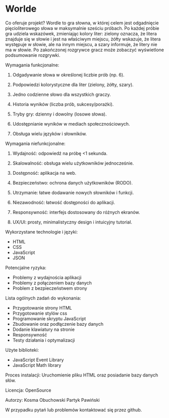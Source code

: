 # Worlde

Co oferuje projekt?
Wordle to gra słowna, w której celem jest odgadnięcie pięcioliterowego słowa w maksymalnie sześciu próbach. Po każdej próbie gra udziela wskazówek, zmieniając kolory liter: zielony oznacza, że litera znajduje się w słowie i jest na właściwym miejscu, żółty wskazuje, że litera występuje w słowie, ale na innym miejscu, a szary informuje, że litery nie ma w słowie. Po zakończonej rozgrywce gracz może zobaczyć wyświetlone podsumowanie rozgrywki.

Wymagania funkcjonalne:

1. Odgadywanie słowa w określonej liczbie prób (np. 6).

2. Podpowiedzi kolorystyczne dla liter (zielony, żółty, szary).

3. Jedno codzienne słowo dla wszystkich graczy.

4. Historia wyników (liczba prób, sukcesy/porażki).

5. Tryby gry: dzienny i dowolny (losowe słowa).

6. Udostępnianie wyników w mediach społecznościowych.

7. Obsługa wielu języków i słowników.


Wymagania niefunkcjonalne:

1. Wydajność: odpowiedź na próbę <1 sekunda.

2. Skalowalność: obsługa wielu użytkowników jednocześnie.

3. Dostępność: aplikacja na web.

4. Bezpieczeństwo: ochrona danych użytkowników (RODO).

5. Utrzymanie: łatwe dodawanie nowych słowników i funkcji.

6. Niezawodność: łatwość dostępności do aplikacji.

7. Responsywność: interfejs dostosowany do różnych ekranów.

8. UX/UI: prosty, minimalistyczny design i intuicyjny tutorial.

Wykorzystane technologie i języki:
- HTML
- CSS
- JavaScript
- JSON

Potencjalne ryzyka: 
- Problemy z wydajnościa aplikacji
- Problemy z połączeniem bazy danych
- Problem z bezpieczeństwem strony

Lista ogólnych zadań do wykonania:
- Przygotowanie strony HTML
- Przygotowanie stylów css
- Programowanie skryptu JavaScript
- Zbudowanie oraz podłączenie bazy danych
- Dodanie klawiatury na stronie
- Responsywność
- Testy działania i optymalizacji

Użyte biblioteki:
- JavaScript Event Library
- JavaScript Math library

Proces instalacji:
Uruchomienie pliku HTML oraz posiadanie bazy danych słów.

Licencja:
OpenSource

Autorzy:
Kosma Obuchowski
Partyk Pawiński

W przypadku pytań lub problemów kontaktować się przez github.

